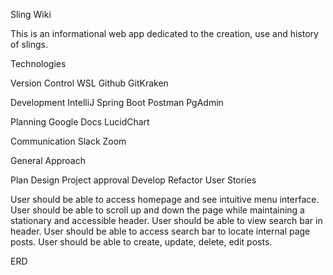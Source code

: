 Sling Wiki

This is an informational web app dedicated to the creation, use and history of slings.

Technologies

Version Control
WSL
Github
GitKraken

Development
IntelliJ
Spring Boot
Postman
PgAdmin

Planning
Google Docs
LucidChart

Communication
Slack
Zoom

General Approach

Plan
Design
Project approval
Develop
Refactor
User Stories


User should be able to access homepage and see intuitive menu interface.
User should be able to scroll up and down the page while maintaining a stationary and accessible header.
User should be able to view search bar in header.
User should be able to access search bar to locate internal page posts.
User should be able to create, update, delete, edit posts.

ERD




